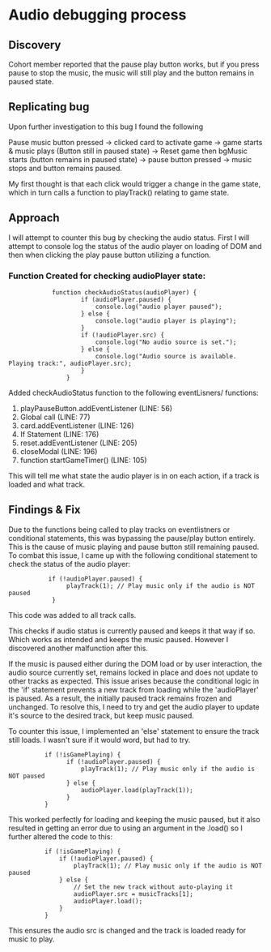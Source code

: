 # Audio debugging process                                       

## Discovery

Cohort member reported that the pause play button works, but if you press pause to stop the music, the music will still play and the button remains in paused state.

## Replicating bug
Upon further investigation to this bug I found the following

Pause music button pressed -> clicked card to activate game -> game starts & music plays (Button still in paused state) -> Reset game then bgMusic starts (button remains in paused state) -> pause button pressed -> music stops and button remains paused. 

My first thought is that each click would trigger a change in the game state, which in turn calls a function to playTrack() relating to game state. 

## Approach

I will attempt to counter this bug by checking the audio status. First I will attempt to console log the status of the audio player on loading of DOM and then when clicking the play pause button utilizing a function. 

### Function Created for checking audioPlayer state:

                function checkAudioStatus(audioPlayer) {
                        if (audioPlayer.paused) {
                            console.log("audio player paused");
                        } else {
                            console.log("audio player is playing");
                        }
                        if (!audioPlayer.src) {
                            console.log("No audio source is set.");
                        } else {
                            console.log("Audio source is available. Playing track:", audioPlayer.src);
                        }
                    }

Added checkAudioStatus function to the following eventLisners/ functions:

1. playPauseButton.addEventListener (LINE: 56)
2. Global call (LINE: 77)
3. card.addEventListener (LINE: 126)
4. If Statement (LINE: 176)
5.  reset.addEventListener (LINE: 205)
6. closeModal (LINE: 196)
7.  function startGameTimer() (LINE: 105)


                                        
This will tell me what state the audio player is in on each action, if a track is loaded and what track. 

## Findings & Fix

Due to the functions being called to play tracks on eventlistners or conditional statements, this was bypassing the pause/play button entirely. This is the cause of music playing and pause button still remaining paused. To combat this issue, I came up with the following conditional statement to check the status of the audio player:

               if (!audioPlayer.paused) {
                    playTrack(1); // Play music only if the audio is NOT paused
                }            
This code was added to all track calls. 

This checks if audio status is currently paused and keeps it that way if so. Which works as intended and keeps the music paused. However I discovered another malfunction after this. 

If the music is paused either during the DOM load or by user interaction, the audio source currently set, remains locked in place and does not update to other tracks as expected. This issue arises because the conditional logic in the 'if' statement prevents a new track from loading while the 'audioPlayer' is paused. As a result, the initially paused track remains frozen and unchanged. To resolve this, I need to try and get the audio player to update it's source to the desired track, but keep music paused.

To counter this issue, I implemented an 'else' statement to ensure the track still loads. I wasn't sure if it would word, but had to try. 

              if (!isGamePlaying) {
                    if (!audioPlayer.paused) {
                        playTrack(1); // Play music only if the audio is NOT paused
                    } else {
                        audioPlayer.load(playTrack(1));
                    }
              }

This worked perfectly for loading and keeping the music paused, but it also resulted in getting an error due to using an argument in the .load() so I further altered the code to this:

              if (!isGamePlaying) {
                  if (!audioPlayer.paused) {
                      playTrack(1); // Play music only if the audio is NOT paused
                  } else {
                      // Set the new track without auto-playing it
                      audioPlayer.src = musicTracks[1];
                      audioPlayer.load();
                  }
              }

This ensures the audio src is changed and the track is loaded ready for music to play. 
